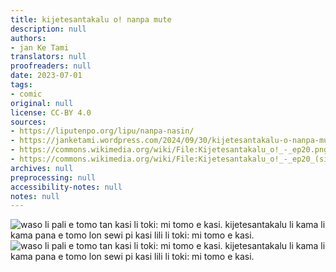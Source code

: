 ```yaml
---
title: kijetesantakalu o! nanpa mute
description: null
authors:
- jan Ke Tami
translators: null
proofreaders: null
date: 2023-07-01
tags:
- comic
original: null
license: CC-BY 4.0
sources:
- https://liputenpo.org/lipu/nanpa-nasin/
- https://janketami.wordpress.com/2024/09/30/kijetesantakalu-o-nanpa-mute/
- https://commons.wikimedia.org/wiki/File:Kijetesantakalu_o!_-_ep20.png
- https://commons.wikimedia.org/wiki/File:Kijetesantakalu_o!_-_ep20_(sitelen_pona).png
archives: null
preprocessing: null
accessibility-notes: null
notes: null
---
```


![waso li pali e tomo tan kasi li toki: mi tomo e kasi. kijetesantakalu li kama li kama pana e tomo lon sewi pi kasi lili li toki: mi tomo e kasi.](https://upload.wikimedia.org/wikipedia/commons/1/10/Kijetesantakalu_o%21_-_ep20.png)
![waso li pali e tomo tan kasi li toki: mi tomo e kasi. kijetesantakalu li kama li kama pana e tomo lon sewi pi kasi lili li toki: mi tomo e kasi.](https://upload.wikimedia.org/wikipedia/commons/b/be/Kijetesantakalu_o%21_-_ep20_%28sitelen_pona%29.png)